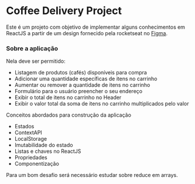 # Coffee Delivery Project

Este é um projeto com objetivo de implementar alguns conhecimentos em ReactJS a partir de um design fornecido pela rocketseat no [Figma](https://www.figma.com/file/gWUwP41Xo4vU6GpzuwHeS7/Coffee-Delivery-•-Desafio-React-(Copy)?type=design&node-id=2-12&mode=design&t=hnm2ByTy3anIsAWZ-0).

### Sobre a aplicação
Nela deve ser permitido: 

- Listagem de produtos (cafés) disponíveis para compra
- Adicionar uma quantidade específicas de itens no carrinho
- Aumentar ou remover a quantidade de itens no carrinho
- Formulário para o usuário preencher o seu endereço
- Exibir o total de itens no carrinho no Header
- Exibir o valor total da soma de itens no carrinho multiplicados pelo valor

Conceitos abordados para construção da aplicação

- Estados
- ContextAPI
- LocalStorage
- Imutabilidade do estado
- Listas e chaves no ReactJS
- Propriedades
- Componentização

Para um bom desafio será necessário estudar sobre reduce em arrays.
